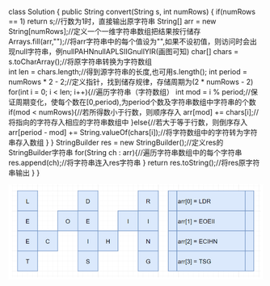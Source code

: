 class Solution {
    public String convert(String s, int numRows) {
        if(numRows == 1) return s;//行数为1时，直接输出原字符串
        String[] arr = new String[numRows];//定义一个一维字符串数组把结果按行储存
        Arrays.fill(arr,"");//将arr字符串中的每个值设为"",如果不设初值，则访问时会出现null字符串，例nullPAHNnullAPLSIIGnullYIR(画图可知)
        char[] chars = s.toCharArray();//将原字符串转换为字符数组                                
        int len = chars.length;//得到源字符串的长度,也可用s.length();
        int period = numRows * 2 - 2;//定义指针，找到储存规律，存储周期为(2 * numRows - 2)
        for(int i = 0; i < len; i++){//遍历字符串（字符数组）
            int mod = i % period;//保证周期变化，使每个数在[0,period),为period个数及字符串数组中字符串的个数
            if(mod < numRows){//若所得数小于行数，则顺序存入
                arr[mod] += chars[i];//将指向的字符存入相应的字符串数组中
            }else{//若大于等于行数，则倒序存入
                arr[period - mod] += String.valueOf(chars[i]);//将字符数组中的字符转为字符串存入数组
            }
        }
        StringBuilder res = new StringBuilder();//定义res的StringBuilder字符串
        for(String ch : arr){//遍历字符串数组中的每个字符串
            res.append(ch);//将字符串连入res字符串
        }
        return res.toString();//将res原字符串输出
    }
}

![image](https://github.com/Algorithm-qiu/LeetCode/blob/Algorithm-qiu-patch-image/079FC822-91F0-4c20-A0C3-F4EF5BDB32A2.png)
